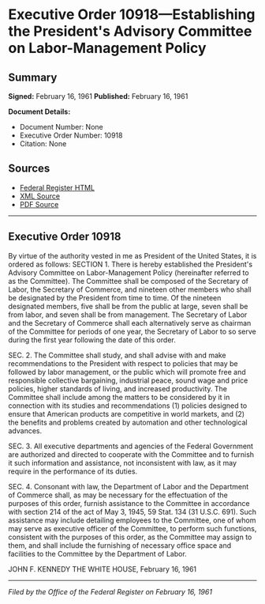 # Executive Order 10918—Establishing the President's Advisory Committee on Labor-Management Policy

## Summary

**Signed:** February 16, 1961
**Published:** February 16, 1961

**Document Details:**
- Document Number: None
- Executive Order Number: 10918
- Citation: None

## Sources
- [Federal Register HTML](https://www.presidency.ucsb.edu/documents/executive-order-10918-establishing-the-presidents-advisory-committee-labor-management)
- [XML Source](None)
- [PDF Source](None)

---

## Executive Order 10918

By virtue of the authority vested in me as President of the United States, it is ordered as follows:
SECTION 1. There is hereby established the President's Advisory Committee on Labor-Management Policy (hereinafter referred to as the Committee). The Committee shall be composed of the Secretary of Labor, the Secretary of Commerce, and nineteen other members who shall be designated by the President from time to time. Of the nineteen designated members, five shall be from the public at large, seven shall be from labor, and seven shall be from management. The Secretary of Labor and the Secretary of Commerce shall each alternatively serve as chairman of the Committee for periods of one year, the Secretary of Labor to so serve during the first year following the date of this order.

SEC. 2. The Committee shall study, and shall advise with and make recommendations to the President with respect to policies that may be followed by labor management, or the public which will promote free and responsible collective bargaining, industrial peace, sound wage and price policies, higher standards of living, and increased productivity. The Committee shall include among the matters to be considered by it in connection with its studies and recommendations (1) policies designed to ensure that American products are competitive in world markets, and (2) the benefits and problems created by automation and other technological advances.

SEC. 3. All executive departments and agencies of the Federal Government are authorized and directed to cooperate with the Committee and to furnish it such information and assistance, not inconsistent with law, as it may require in the performance of its duties.

SEC. 4. Consonant with law, the Department of Labor and the Department of Commerce shall, as may be necessary for the effectuation of the purposes of this order, furnish assistance to the Committee in accordance with section 214 of the act of May 3, 1945, 59 Stat. 134 (31 U.S.C. 691). Such assistance may include detailing employees to the Committee, one of whom may serve as executive officer of the Committee, to perform such functions, consistent with the purposes of this order, as the Committee may assign to them, and shall include the furnishing of necessary office space and facilities to the Committee by the Department of Labor.

JOHN F. KENNEDY
THE WHITE HOUSE,
February 16, 1961

---

*Filed by the Office of the Federal Register on February 16, 1961*
